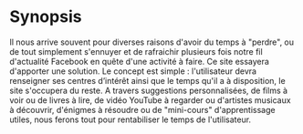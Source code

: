 # Synopsis
Il nous arrive souvent pour diverses raisons d'avoir du temps à "perdre", ou de tout simplement s'ennuyer et de rafraichir plusieurs fois notre fil d'actualité Facebook en quête d'une activité à faire.
Ce site essayera d'apporter une solution. Le concept est simple : l'utilisateur devra renseigner ses centres d’intérêt ainsi que le temps qu'il a à disposition, le site s'occupera du reste. 
A travers suggestions personnalisées, de films à voir ou de livres à lire, de vidéo YouTube à regarder ou d'artistes musicaux à découvrir, d'énigmes à résoudre ou de "mini-cours" d'apprentissage utiles, nous ferons tout pour rentabiliser le temps de l'utilisateur.
